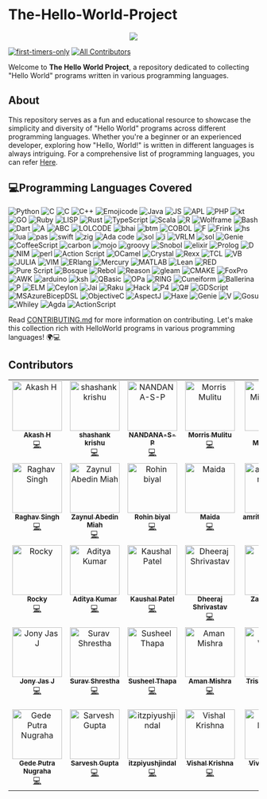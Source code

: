 # The-Hello-World-Project
<!--trtrtrt--->
<p align="center">
  <a href="https://github.com/H4K3R13/readme-typing-svg"><img src="https://readme-typing-svg.herokuapp.com/?lines=;Hello%20World;Programs&font=Fira%20Code&center=true&width=440&height=45&color=f75c7e&vCenter=true&size=22"></a>
</p>

[![first-timers-only](https://img.shields.io/badge/first--timers--only-friendly-blue.svg?style=flat-square)](https://www.firsttimersonly.com/)
[![All Contributors](https://img.shields.io/github/all-contributors/H4K3R13/The-Hello-World-Project?color=ee8449&style=flat-square)](#contributors) 

Welcome to **The Hello World Project**, a repository dedicated to collecting "Hello World" programs written in various programming languages.

## About

This repository serves as a fun and educational resource to showcase the simplicity and diversity of "Hello World" programs across different programming languages. Whether you're a beginner or an experienced developer, exploring how "Hello, World!" is written in different languages is always intriguing. For a comprehensive list of programming languages, you can refer [Here](https://programminglanguages.co/?paradigms=&typing_disciplines=&operating_systems=&popularity=).


## 💻Programming Languages Covered

![Python](https://img.shields.io/badge/Python-green) ![C](https://img.shields.io/badge/C%20Sharp-Blue) ![C](https://img.shields.io/badge/C-grey) ![C++](https://img.shields.io/badge/C++-grey) ![Emojicode](https://img.shields.io/badge/Emojicode-purple) ![Java](https://img.shields.io/badge/Java-red) ![JS](https://img.shields.io/badge/JavaScript-yellow) ![APL](https://img.shields.io/badge/APL-green) ![PHP](https://img.shields.io/badge/PHP-purple) ![kt](https://img.shields.io/badge/Kotlin-orange) ![GO](https://img.shields.io/badge/GO-Blue) ![Ruby](https://img.shields.io/badge/Ruby-red) ![LISP](https://img.shields.io/badge/LISP-blue) ![Rust](https://img.shields.io/badge/Rust-red) ![TypeScript](https://img.shields.io/badge/TypeScript-blue) ![Scala](https://img.shields.io/badge/Scala-crimson) ![R](https://img.shields.io/badge/R-Blue) ![Wolframe](https://img.shields.io/badge/Wolframe-orange) ![Bash](https://img.shields.io/badge/Bash-grey) ![Dart](https://img.shields.io/badge/Dart-Blue) ![A](https://img.shields.io/badge/A-yellow) ![ABC](https://img.shields.io/badge/ABC-red) ![LOLCODE](https://img.shields.io/badge/LOLCODE-red)
![bhai](https://img.shields.io/badge/bahi%20Lang-orange) ![btm](https://img.shields.io/badge/4DOS-grey) ![COBOL](https://img.shields.io/badge/COBOL-white)  ![F](https://img.shields.io/badge/Fortran-violet)  ![Frink](https://img.shields.io/badge/Frink-yellow) ![hs](https://img.shields.io/badge/haskell-violet) 
![lua](https://img.shields.io/badge/lua-black) ![pas](https://img.shields.io/badge/Pascal-green)  ![swift](https://img.shields.io/badge/swift-crimson)  ![zig](https://img.shields.io/badge/zig-orange)  ![Ada code](https://img.shields.io/badge/Ada%20Code-red)  ![sol](https://img.shields.io/badge/Solidity-grey)  ![i](https://img.shields.io/badge/Yarick-blue)  ![VRLM](https://img.shields.io/badge/Virtual%20Reality%20Modeling%20Language-yellow)  ![sol](https://img.shields.io/badge/Brain%20Fuck-grey) ![Genie](https://img.shields.io/badge/Genie-Blue)
  ![CoffeeScript](https://img.shields.io/badge/Coffee%20Script-crimson)   ![carbon](https://img.shields.io/badge/Carbon-white)  ![mojo](https://img.shields.io/badge/MOJO-violet)
  ![groovy](https://img.shields.io/badge/Groovy-yellow)   ![Snobol](https://img.shields.io/badge/Snobol-green) ![elixir ](https://img.shields.io/badge/Elixir-violet) 
![Prolog](https://img.shields.io/badge/Prolog-orange) ![D](https://img.shields.io/badge/D-green) ![NIM](https://img.shields.io/badge/NIM-Blue) ![perl](https://img.shields.io/badge/Perl-white) ![Action Script](https://img.shields.io/badge/Action%20Script-purple)  ![OCamel](https://img.shields.io/badge/OCamel-green) 
![Crystal](https://img.shields.io/badge/Crystal-Blue) ![Rexx](https://img.shields.io/badge/Rexx-yellow) ![TCL](https://img.shields.io/badge/TCL-green)  ![VB](https://img.shields.io/badge/Visual%20Basic-Blue) ![JULIA](https://img.shields.io/badge/Julia-red) ![VIM](https://img.shields.io/badge/VIMSCRIPT-Green) ![ERlang](https://img.shields.io/badge/ERLang-violet) ![Mercury](https://img.shields.io/badge/Mercury-GREY) ![MATLAB](https://img.shields.io/badge/MATLAB-grey)
![Lean](https://img.shields.io/badge/Lean-orange) ![RED](https://img.shields.io/badge/RED-red) ![Pure Script](https://img.shields.io/badge/Pure%20Script-purple)
 ![Bosque](https://img.shields.io/badge/Bosque-green)  ![Rebol](https://img.shields.io/badge/Rebol-crimson) <!-- ![Hopscotch](https://img.shields.io/badge/Hopscotch-white)--> ![Reason](https://img.shields.io/badge/Reason-black)  ![gleam](https://img.shields.io/badge/gleam-gold) ![CMAKE](https://img.shields.io/badge/CMAKE-purple) ![FoxPro](https://img.shields.io/badge/FoxPro-orange)  ![AWK](https://img.shields.io/badge/AWK-green) ![arduino](https://img.shields.io/badge/arduino-blue) ![ksh](https://img.shields.io/badge/KSH-grey) ![QBasic ](https://img.shields.io/badge/QBasic-red) ![OPa](https://img.shields.io/badge/OPa-green)
![RING](https://img.shields.io/badge/Ring-gold) ![Cuneiform](https://img.shields.io/badge/Cuneiform-crimson)  ![Ballerina](https://img.shields.io/badge/Ballerina-Blue) ![P](https://img.shields.io/badge/P-GREY) ![ELM](https://img.shields.io/badge/ELM-red) ![Ceylon](https://img.shields.io/badge/Ceylon-yellow) ![Jai](https://img.shields.io/badge/Jai-orange) ![Raku](https://img.shields.io/badge/Raku-green) ![Hack](https://img.shields.io/badge/Hack-blue) ![P4](https://img.shields.io/badge/P4-gold) ![Q#](https://img.shields.io/badge/Q%20Sharp-black) ![GDScript](https://img.shields.io/badge/GDScript-violet) ![MSAzureBicepDSL](https://img.shields.io/badge/MS%20Azure%20Bicep%20DSL-grey) ![ObjectiveC](https://img.shields.io/badge/ObjectiveC-white)  ![AspectJ](https://img.shields.io/badge/AspectJ-red)  ![Haxe](https://img.shields.io/badge/Haxe-orange) ![Genie](https://img.shields.io/badge/Genie-blue) ![V](https://img.shields.io/badge/V-white)
  ![Gosu](https://img.shields.io/badge/Gosu-green) ![Whiley](https://img.shields.io/badge/Whiley-yellow)  ![Agda](https://img.shields.io/badge/Agda-purple)  ![ActionScript](https://img.shields.io/badge/Action%20Script-purple)
  

Read [CONTRIBUTING.md](./CONTRIBUTING.md) for more information on contributing.
Let's make this collection rich with HelloWorld programs in various programming languages! 🌍💻

## Contributors

<!-- ALL-CONTRIBUTORS-LIST:START - Do not remove or modify this section -->
<!-- prettier-ignore-start -->
<!-- markdownlint-disable -->
<table>
  <tbody>
    <tr>
      <td align="center" valign="top" width="14.28%"><a href="https://github.com/4K4SHH"><img src="https://avatars.githubusercontent.com/u/81566150?v=4?s=100" width="100px;" alt="Akash H"/><br /><sub><b>Akash H</b></sub></a><br /><a href="#code-4K4SHH" title="Code">💻</a></td>
      <td align="center" valign="top" width="14.28%"><a href="https://github.com/Shashank727663"><img src="https://avatars.githubusercontent.com/u/78855878?v=4?s=100" width="100px;" alt="shashank krishu"/><br /><sub><b>shashank krishu</b></sub></a><br /><a href="#code-Shashank727663" title="Code">💻</a></td>
      <td align="center" valign="top" width="14.28%"><a href="https://github.com/NANDANA-S-P"><img src="https://avatars.githubusercontent.com/u/79624565?v=4?s=100" width="100px;" alt="NANDANA-S-P"/><br /><sub><b>NANDANA-S-P</b></sub></a><br /><a href="#code-NANDANA-S-P" title="Code">💻</a></td>
      <td align="center" valign="top" width="14.28%"><a href="https://mulitu.me/"><img src="https://avatars.githubusercontent.com/u/37964707?v=4?s=100" width="100px;" alt="Morris Mulitu"/><br /><sub><b>Morris Mulitu</b></sub></a><br /><a href="#code-MorrisMuuoMulitu" title="Code">💻</a></td>
      <td align="center" valign="top" width="14.28%"><a href="https://github.com/DrKaoliN"><img src="https://avatars.githubusercontent.com/u/1685316?v=4?s=100" width="100px;" alt="Mihail Mihalache"/><br /><sub><b>Mihail Mihalache</b></sub></a><br /><a href="#code-DrKaoliN" title="Code">💻</a></td>
      <td align="center" valign="top" width="14.28%"><a href="https://rushikeshshelar.github.io/Personal-Portfolio"><img src="https://avatars.githubusercontent.com/u/112684561?v=4?s=100" width="100px;" alt="Rushikesh Shelar"/><br /><sub><b>Rushikesh Shelar</b></sub></a><br /><a href="#code-RushikeshShelar" title="Code">💻</a></td>
      <td align="center" valign="top" width="14.28%"><a href="https://github.com/dipesh2508"><img src="https://avatars.githubusercontent.com/u/90145046?v=4?s=100" width="100px;" alt="Dipesh Ranjan"/><br /><sub><b>Dipesh Ranjan</b></sub></a><br /><a href="#code-dipesh2508" title="Code">💻</a></td>
    </tr>
    <tr>
      <td align="center" valign="top" width="14.28%"><a href="https://github.com/RaghavSaptam"><img src="https://avatars.githubusercontent.com/u/108785872?v=4?s=100" width="100px;" alt="Raghav Singh"/><br /><sub><b>Raghav Singh</b></sub></a><br /><a href="#code-RaghavSaptam" title="Code">💻</a></td>
      <td align="center" valign="top" width="14.28%"><a href="https://github.com/azaynul10"><img src="https://avatars.githubusercontent.com/u/111334392?v=4?s=100" width="100px;" alt="Zaynul Abedin Miah"/><br /><sub><b>Zaynul Abedin Miah</b></sub></a><br /><a href="#code-azaynul10" title="Code">💻</a></td>
      <td align="center" valign="top" width="14.28%"><a href="https://github.com/R0hin999"><img src="https://avatars.githubusercontent.com/u/103902071?v=4?s=100" width="100px;" alt="Rohin biyal"/><br /><sub><b>Rohin biyal</b></sub></a><br /><a href="#code-R0hin999" title="Code">💻</a></td>
      <td align="center" valign="top" width="14.28%"><a href="https://github.com/maida12"><img src="https://avatars.githubusercontent.com/u/81500487?v=4?s=100" width="100px;" alt="Maida "/><br /><sub><b>Maida </b></sub></a><br /><a href="#code-maida12" title="Code">💻</a></td>
      <td align="center" valign="top" width="14.28%"><a href="https://github.com/amritpalsingh52"><img src="https://avatars.githubusercontent.com/u/124516230?v=4?s=100" width="100px;" alt="amritpalsingh52"/><br /><sub><b>amritpalsingh52</b></sub></a><br /><a href="#code-amritpalsingh52" title="Code">💻</a></td>
      <td align="center" valign="top" width="14.28%"><a href="http://www.thinkyhead.com"><img src="https://avatars.githubusercontent.com/u/698003?v=4?s=100" width="100px;" alt="Scott Lahteine"/><br /><sub><b>Scott Lahteine</b></sub></a><br /><a href="#code-thinkyhead" title="Code">💻</a></td>
      <td align="center" valign="top" width="14.28%"><a href="https://github.com/marvhh"><img src="https://avatars.githubusercontent.com/u/14094080?v=4?s=100" width="100px;" alt="Marvin Stark"/><br /><sub><b>Marvin Stark</b></sub></a><br /><a href="#code-marvhh" title="Code">💻</a></td>
    </tr>
    <tr>
      <td align="center" valign="top" width="14.28%"><a href="https://github.com/Rocky-MPN"><img src="https://avatars.githubusercontent.com/u/78936592?v=4?s=100" width="100px;" alt="Rocky"/><br /><sub><b>Rocky</b></sub></a><br /><a href="#code-Rocky-MPN" title="Code">💻</a></td>
      <td align="center" valign="top" width="14.28%"><a href="https://github.com/adixoo"><img src="https://avatars.githubusercontent.com/u/124980341?v=4?s=100" width="100px;" alt="Aditya Kumar"/><br /><sub><b>Aditya Kumar</b></sub></a><br /><a href="#code-adixoo" title="Code">💻</a></td>
      <td align="center" valign="top" width="14.28%"><a href="https://github.com/Kbpatel3"><img src="https://avatars.githubusercontent.com/u/116056373?v=4?s=100" width="100px;" alt="Kaushal Patel"/><br /><sub><b>Kaushal Patel</b></sub></a><br /><a href="#code-Kbpatel3" title="Code">💻</a></td>
      <td align="center" valign="top" width="14.28%"><a href="https://github.com/DheerajShrivastav"><img src="https://avatars.githubusercontent.com/u/106469682?v=4?s=100" width="100px;" alt="Dheeraj Shrivastav"/><br /><sub><b>Dheeraj Shrivastav</b></sub></a><br /><a href="#code-DheerajShrivastav" title="Code">💻</a></td>
      <td align="center" valign="top" width="14.28%"><a href="https://github.com/zteanes"><img src="https://avatars.githubusercontent.com/u/117319002?v=4?s=100" width="100px;" alt="Zach Eanes"/><br /><sub><b>Zach Eanes</b></sub></a><br /><a href="#code-zteanes" title="Code">💻</a></td>
      <td align="center" valign="top" width="14.28%"><a href="https://github.com/Soumava-221B"><img src="https://avatars.githubusercontent.com/u/77767745?v=4?s=100" width="100px;" alt="Soumava-221B"/><br /><sub><b>Soumava-221B</b></sub></a><br /><a href="#code-Soumava-221B" title="Code">💻</a></td>
      <td align="center" valign="top" width="14.28%"><a href="https://github.com/mathanraj0601"><img src="https://avatars.githubusercontent.com/u/98396468?v=4?s=100" width="100px;" alt="Mathanraj T"/><br /><sub><b>Mathanraj T</b></sub></a><br /><a href="#code-mathanraj0601" title="Code">💻</a></td>
    </tr>
    <tr>
      <td align="center" valign="top" width="14.28%"><a href="https://jonyjas.com/"><img src="https://avatars.githubusercontent.com/u/74784363?v=4?s=100" width="100px;" alt="Jony Jas J"/><br /><sub><b>Jony Jas J</b></sub></a><br /><a href="#code-Jony-Jas" title="Code">💻</a></td>
      <td align="center" valign="top" width="14.28%"><a href="https://github.com/suravshrestha"><img src="https://avatars.githubusercontent.com/u/24486999?v=4?s=100" width="100px;" alt="Surav Shrestha"/><br /><sub><b>Surav Shrestha</b></sub></a><br /><a href="#code-suravshrestha" title="Code">💻</a></td>
      <td align="center" valign="top" width="14.28%"><a href="https://susheelthapa.com.np"><img src="https://avatars.githubusercontent.com/u/83917129?v=4?s=100" width="100px;" alt="Susheel Thapa"/><br /><sub><b>Susheel Thapa</b></sub></a><br /><a href="#code-SusheelThapa" title="Code">💻</a></td>
      <td align="center" valign="top" width="14.28%"><a href="https://www.peacetalkblog.com/"><img src="https://avatars.githubusercontent.com/u/72151791?v=4?s=100" width="100px;" alt="Aman Mishra"/><br /><sub><b>Aman Mishra</b></sub></a><br /><a href="#code-AmanMishra04" title="Code">💻</a></td>
      <td align="center" valign="top" width="14.28%"><a href="https://github.com/trishan9"><img src="https://avatars.githubusercontent.com/u/114591777?v=4?s=100" width="100px;" alt="Trishan Wagle"/><br /><sub><b>Trishan Wagle</b></sub></a><br /><a href="#code-trishan9" title="Code">💻</a></td>
      <td align="center" valign="top" width="14.28%"><a href="https://github.com/dashing-dev"><img src="https://avatars.githubusercontent.com/u/93391951?v=4?s=100" width="100px;" alt="Sanjay Bhandari"/><br /><sub><b>Sanjay Bhandari</b></sub></a><br /><a href="#code-dashing-dev" title="Code">💻</a></td>
      <td align="center" valign="top" width="14.28%"><a href="https://github.com/Manveer-Pbx1"><img src="https://avatars.githubusercontent.com/u/70777863?v=4?s=100" width="100px;" alt="Manveer Singh Saggu"/><br /><sub><b>Manveer Singh Saggu</b></sub></a><br /><a href="#code-Manveer-Pbx1" title="Code">💻</a></td>
    </tr>
    <tr>
      <td align="center" valign="top" width="14.28%"><a href="http://detagraha.net"><img src="https://avatars.githubusercontent.com/u/62296958?v=4?s=100" width="100px;" alt="Gede Putra Nugraha"/><br /><sub><b>Gede Putra Nugraha</b></sub></a><br /><a href="#code-Putnug1122" title="Code">💻</a></td>
      <td align="center" valign="top" width="14.28%"><a href="https://sarveshportfolio.weebly.com/"><img src="https://avatars.githubusercontent.com/u/92908500?v=4?s=100" width="100px;" alt="Sarvesh Gupta"/><br /><sub><b>Sarvesh Gupta</b></sub></a><br /><a href="#code-Sarvesh223" title="Code">💻</a></td>
      <td align="center" valign="top" width="14.28%"><a href="https://github.com/itzpiyushjindal"><img src="https://avatars.githubusercontent.com/u/122971243?v=4?s=100" width="100px;" alt="itzpiyushjindal"/><br /><sub><b>itzpiyushjindal</b></sub></a><br /><a href="#code-itzpiyushjindal" title="Code">💻</a></td>
      <td align="center" valign="top" width="14.28%"><a href="https://linktr.ee/vishalkrishna"><img src="https://avatars.githubusercontent.com/u/121739011?v=4?s=100" width="100px;" alt="Vishal Krishna"/><br /><sub><b>Vishal Krishna</b></sub></a><br /><a href="#code-vishalkrishna8" title="Code">💻</a></td>
      <td align="center" valign="top" width="14.28%"><a href="https://github.com/vivekBoii"><img src="https://avatars.githubusercontent.com/u/115945472?v=4?s=100" width="100px;" alt="Vivek Kumar"/><br /><sub><b>Vivek Kumar</b></sub></a><br /><a href="#code-vivekBoii" title="Code">💻</a></td>
      <td align="center" valign="top" width="14.28%"><a href="http://ankit-poudel.com.np"><img src="https://avatars.githubusercontent.com/u/108212023?v=4?s=100" width="100px;" alt="Ankit Poudel"/><br /><sub><b>Ankit Poudel</b></sub></a><br /><a href="#code-ankman007" title="Code">💻</a></td>
    </tr>
  </tbody>
</table>

<!-- markdownlint-restore -->
<!-- prettier-ignore-end -->

<!-- ALL-CONTRIBUTORS-LIST:END -->



